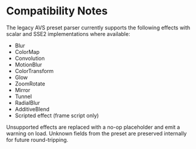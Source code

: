 # Compatibility Notes

The legacy AVS preset parser currently supports the following effects with
scalar and SSE2 implementations where available:

- Blur
- ColorMap
- Convolution
- MotionBlur
- ColorTransform
- Glow
- ZoomRotate
- Mirror
- Tunnel
- RadialBlur
- AdditiveBlend
- Scripted effect (frame script only)

Unsupported effects are replaced with a no-op placeholder and emit a warning
on load. Unknown fields from the preset are preserved internally for future
round-tripping.

